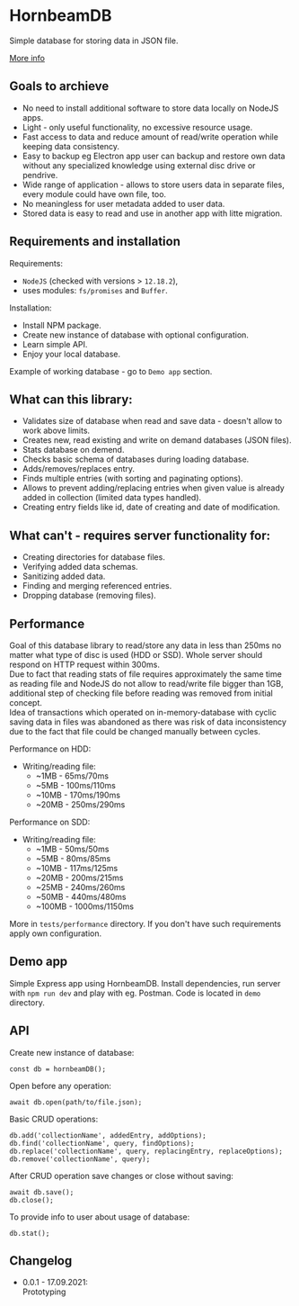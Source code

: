 # HornbeamDB
Simple database for storing data in JSON file.

[More info](dist/README.md)

## Goals to archieve
* No need to install additional software to store data locally on NodeJS apps.
* Light - only useful functionality, no excessive resource usage.
* Fast access to data and reduce amount of read/write operation while keeping data consistency.
* Easy to backup eg Electron app user can backup and restore own data without any specialized knowledge using external disc drive or pendrive.
* Wide range of application - allows to store users data in separate files, every module could have own file, too.
* No meaningless for user metadata added to user data.
* Stored data is easy to read and use in another app with litte migration.

## Requirements and installation
Requirements:
* `NodeJS` (checked with versions > `12.18.2`),
* uses modules: `fs/promises` and `Buffer`.

Installation:
* Install NPM package.
* Create new instance of database with optional configuration.
* Learn simple API.
* Enjoy your local database.

Example of working database - go to `Demo app` section.

## What can this library:
* Validates size of database when read and save data - doesn't allow to work above limits.
* Creates new, read existing and write on demand databases (JSON files).
* Stats database on demend.
* Checks basic schema of databases during loading database.
* Adds/removes/replaces entry.
* Finds multiple entries (with sorting and paginating options).
* Allows to prevent adding/replacing entries when given value is already added in collection (limited data types handled).
* Creating entry fields like id, date of creating and date of modification.

## What can't - requires server functionality for:
* Creating directories for database files.
* Verifying added data schemas.
* Sanitizing added data.
* Finding and merging referenced entries.
* Dropping database (removing files).

## Performance
Goal of this database library to read/store any data in less than 250ms no matter what type of disc is used (HDD or SSD). Whole server should respond on HTTP request within 300ms.  
Due to fact that reading stats of file requires approximately the same time as reading file and NodeJS do not allow to read/write file bigger than 1GB, additional step of checking file before reading was removed from initial concept.  
Idea of transactions which operated on in-memory-database with cyclic saving data in files was abandoned as there was risk of data inconsistency due to the fact that file could be changed manually between cycles.

Performance on HDD:
* Writing/reading file:
    * ~1MB - 65ms/70ms
    * ~5MB - 100ms/110ms    
    * ~10MB - 170ms/190ms
    * ~20MB - 250ms/290ms

Performance on SDD:
* Writing/reading file:
    * ~1MB - 50ms/50ms
    * ~5MB - 80ms/85ms    
    * ~10MB - 117ms/125ms
    * ~20MB - 200ms/215ms
    * ~25MB - 240ms/260ms
    * ~50MB - 440ms/480ms
    * ~100MB - 1000ms/1150ms

More in `tests/performance` directory.
If you don't have such requirements apply own configuration.

## Demo app
Simple Express app using HornbeamDB. Install dependencies, run server with `npm run dev` and play with eg. Postman. Code is located in `demo` directory.

## API

Create new instance of database:
```
const db = hornbeamDB();
```

Open before any operation:
```
await db.open(path/to/file.json);
```

Basic CRUD operations:
```
db.add('collectionName', addedEntry, addOptions);
db.find('collectionName', query, findOptions);
db.replace('collectionName', query, replacingEntry, replaceOptions);
db.remove('collectionName', query);
```

After CRUD operation save changes or close without saving:
```
await db.save();
db.close();
```

To provide info to user about usage of database:
```
db.stat();
```

## Changelog

* 0.0.1 - 17.09.2021:  
    Prototyping